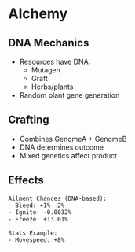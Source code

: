 # Alchemy

## DNA Mechanics
- Resources have DNA:
  - Mutagen
  - Graft
  - Herbs/plants
- Random plant gene generation

## Crafting
- Combines GenomeA + GenomeB
- DNA determines outcome
- Mixed genetics affect product

## Effects
```
Ailment Chances (DNA-based):
- Bleed: +1% -2%
- Ignite: -0.0032%
- Freeze: +13.01%

Stats Example:
- Movespeed: +8%
```
